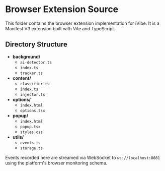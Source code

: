 # Browser Extension Source

This folder contains the browser extension implementation for iVibe. It is a Manifest V3 extension built with Vite and TypeScript.

## Directory Structure
- **background/**
  - `ai-detector.ts`
  - `index.ts`
  - `tracker.ts`
- **content/**
  - `classifier.ts`
  - `index.ts`
  - `injector.ts`
- **options/**
  - `index.html`
  - `options.tsx`
- **popup/**
  - `index.html`
  - `popup.tsx`
  - `styles.css`
- **utils/**
  - `events.ts`
  - `storage.ts`

Events recorded here are streamed via WebSocket to `ws://localhost:8081` using the platform's browser monitoring schema.
